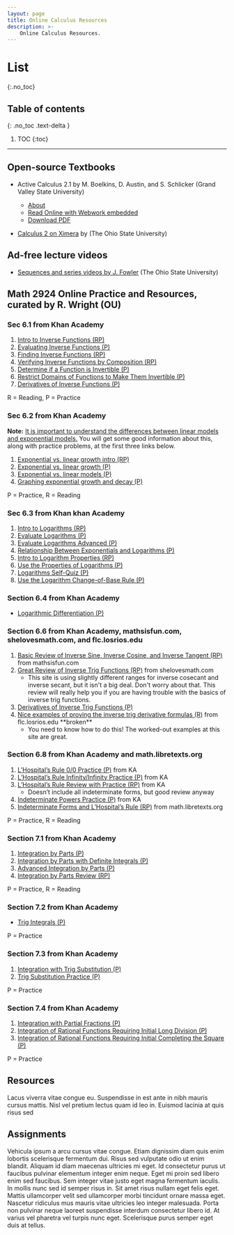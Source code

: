 ```yaml
---
layout: page
title: Online Calculus Resources
description: >-
    Online Calculus Resources.
---
```


# List
{:.no_toc}

## Table of contents
{: .no_toc .text-delta }

1. TOC
{:toc}

---

## Open-source Textbooks

*  Active Calculus 2.1 by M. Boelkins, D. Austin, and S. Schlicker (Grand Valley State University)
    * [About](https://scholarworks.gvsu.edu/books/18/)
    * [Read Online with Webwork embedded](https://activecalculus.org/single/frontmatter.html)
    * [Download PDF](https://scholarworks.gvsu.edu/cgi/viewcontent.cgi?article=1018&context=books)

* [Calculus 2 on Ximera](https://ximera.osu.edu/mooculus/calculus2) by (The Ohio State University)

## Ad-free lecture videos

* [Sequences and series videos by J. Fowler](https://www.youtube.com/c/kisonecat/playlists?view=50&shelf_id=6) (The Ohio State University)

## Math 2924 Online Practice and Resources, curated by R. Wright (OU)

### Sec 6.1 from Khan Academy

1. [Intro to Inverse Functions (RP)](https://www.khanacademy.org/math/algebra/x2f8bb11595b61c86:functions/x2f8bb11595b61c86:inverse-functions-intro/a/intro-to-inverse-functions?modal=1)
2. [Evaluating Inverse Functions (P)](https://www.khanacademy.org/math/algebra/x2f8bb11595b61c86:functions/x2f8bb11595b61c86:inverse-functions-intro/e/understanding-inverse-functions?modal=1)
3. [Finding Inverse Functions (RP)](https://www.khanacademy.org/math/algebra-home/alg-functions/alg-finding-inverse-functions/a/finding-inverse-functions)
4. [Verifying Inverse Functions by Composition (RP)](https://www.khanacademy.org/math/precalculus/x9e81a4f98389efdf:composite/x9e81a4f98389efdf:verifying-inverse/a/verifying-inverse-functions-by-composition?modal=1)
5. [Determine if a Function is Invertible (P)](https://www.khanacademy.org/math/precalculus/x9e81a4f98389efdf:composite/x9e81a4f98389efdf:invertible/e/inverse-domain-range?modal=1)
6. [Restrict Domains of Functions to Make Them Invertible (P)](https://www.khanacademy.org/math/precalculus/x9e81a4f98389efdf:composite/x9e81a4f98389efdf:invertible/e/restrict-the-domains-of-functions?modal=1)
7. [Derivatives of Inverse Functions (P)](https://www.khanacademy.org/math/ap-calculus-ab/ab-differentiation-2-new/ab-3-3/e/derivatives-of-inverse-functions?modal=1)

R = Reading, P = Practice

### Sec 6.2 from Khan Academy

<p><strong>Note:</strong> <span style="text-decoration: underline;">It is important to understand the differences between linear models and exponential models.</span> You will get some good information about this, along with practice problems, at the first three links below.</p>

<ol>
<li><a href="https://www.khanacademy.org/math/algebra/x2f8bb11595b61c86:exponential-growth-decay/x2f8bb11595b61c86:exponential-vs-linear-growth/a/warmup-exponential-vs-linear-growth?modal=1">Exponential vs. linear growth intro (RP)</a></li>
<li><a href="https://www.khanacademy.org/math/algebra/x2f8bb11595b61c86:exponential-growth-decay/x2f8bb11595b61c86:exponential-vs-linear-growth/e/exponential-vs-linear-growth?modal=1">Exponential vs. linear growth (P)</a></li>
<li><a href="https://www.khanacademy.org/math/algebra/x2f8bb11595b61c86:exponential-growth-decay/x2f8bb11595b61c86:exponential-vs-linear-growth/e/understanding-linear-and-exponential-models?modal=1">Exponential vs. linear models (P)</a></li>
<li><a href="https://www.khanacademy.org/math/algebra/x2f8bb11595b61c86:exponential-growth-decay/x2f8bb11595b61c86:exponential-decay/e/graphs-of-basic-exponential-functions?modal=1">Graphing exponential growth and decay (P)</a></li>
</ol>
<p>P = Practice, R = Reading</p>


### Sec 6.3 from Khan khan Academy

<ol>
<li style="font-weight: 400;"><a href="https://www.khanacademy.org/math/algebra2/x2ec2f6f830c9fb89:logs/x2ec2f6f830c9fb89:log-intro/a/intro-to-logarithms?modal=1"><span style="font-weight: 400;">Intro to Logarithms (RP)</span></a></li>
<li style="font-weight: 400;"><a href="https://www.khanacademy.org/math/algebra2/x2ec2f6f830c9fb89:logs/x2ec2f6f830c9fb89:log-intro/e/logarithms_1?modal=1"><span style="font-weight: 400;">Evaluate Logarithms (P)</span></a></li>
<li style="font-weight: 400;"><a href="https://www.khanacademy.org/math/algebra2/x2ec2f6f830c9fb89:logs/x2ec2f6f830c9fb89:log-intro/e/logarithms_1.5?modal=1"><span style="font-weight: 400;">Evaluate Logarithms Advanced (P)</span></a></li>
<li style="font-weight: 400;"><a href="https://www.khanacademy.org/math/algebra2/x2ec2f6f830c9fb89:logs/x2ec2f6f830c9fb89:log-intro/e/understanding-logs-as-inverse-exponentials?modal=1"><span style="font-weight: 400;">Relationship Between Exponentials and Logarithms (P)</span></a></li>
<li style="font-weight: 400;"><a href="https://www.khanacademy.org/math/algebra2/x2ec2f6f830c9fb89:logs/x2ec2f6f830c9fb89:log-prop/a/properties-of-logarithms?modal=1"><span style="font-weight: 400;">Intro to Logarithm Properties (RP)</span></a></li>
<li style="font-weight: 400;"><a href="https://www.khanacademy.org/math/algebra2/x2ec2f6f830c9fb89:logs/x2ec2f6f830c9fb89:log-prop/e/logarithms_2?modal=1"><span style="font-weight: 400;">Use the Properties of Logarithms (P)</span></a></li>
<li style="font-weight: 400;"><a href="https://www.khanacademy.org/math/algebra2/x2ec2f6f830c9fb89:logs/quiz/x2ec2f6f830c9fb89:logs-quiz-1?modal=1"><span style="font-weight: 400;">Logarithms Self-Quiz (P)</span></a></li>
<li style="font-weight: 400;"><a href="https://www.khanacademy.org/math/algebra2/x2ec2f6f830c9fb89:logs/x2ec2f6f830c9fb89:change-of-base/e/rewrite-logarithmic-expressions-using-the-change-of-base-rule?modal=1"><span style="font-weight: 400;">Use the Logarithm Change-of-Base Rule (P)</span></a></li>
</ol>

### Section 6.4 from Khan Academy

<ul>
<li><a href="https://www.khanacademy.org/math/differential-calculus/dc-chain/dc-logarithmic-diff/e/logarithmic-differentiation?modal=1">Logarithmic Differentiation (P)</a></li>
</ul>

### Section 6.6 from Khan Academy, mathsisfun.com, shelovesmath.com, and flc.losrios.edu

<ol>
<li><a href="https://www.mathsisfun.com/algebra/trig-inverse-sin-cos-tan.html">Basic Review of Inverse Sine, Inverse Cosine, and Inverse Tangent (RP)</a> from mathsisfun.com</li>
<li><a href="https://www.shelovesmath.com/trigonometry/trig-inverses/">Great Review of Inverse Trig Functions (RP)</a> from shelovesmath.com
<ul>
<li>This site is using slightly different ranges for inverse cosecant and inverse secant, but it isn't a big deal. Don't worry about that. This review will really help you if you are having trouble with the basics of inverse trig functions.</li>
</ul>
</li>
<li><a href="https://www.khanacademy.org/math/differential-calculus/dc-chain/dc-inverse-trig/e/derivatives-of-inverse-trigonometric-functions?modal=1">Derivatives of Inverse Trig Functions (P)</a></li>
<li><a href="http://flc.losrios.edu/~eitel/All%20PDFS/M-400%20PDFS/M-400%20C-3/M-400%203-6B%20inverses%20proofs.pdf">Nice examples of proving the inverse trig derivative formulas (R)</a> from flc.losrios.edu **broken**
<ul>
<li>You need to know how to do this! The worked-out examples at this site are great.</li>
</ul>
</li>
</ol>

### Section 6.8 from Khan Academy and math.libretexts.org

<ol>
<li style="font-weight: 400;"><a href="https://www.khanacademy.org/math/ap-calculus-ab/ab-diff-contextual-applications-new/ab-4-7/e/lhopitals_rule?modal=1"><span style="font-weight: 400;">L&rsquo;Hospital&rsquo;s Rule 0/0 Practice (P)</span></a> from KA</li>
<li style="font-weight: 400;"><a href="https://www.khanacademy.org/math/ap-calculus-ab/ab-diff-contextual-applications-new/ab-4-7/e/lhopitals-rule-inf?modal=1"><span style="font-weight: 400;">L&rsquo;Hospital&rsquo;s Rule Infinity/Infinity Practice (P)</span></a> from KA</li>
<li style="font-weight: 400;"><a href="https://www.khanacademy.org/math/differential-calculus/dc-context-app/dc-lhopital-composite-exp/a/lhopitals-rule-review"><span style="font-weight: 400;">L&rsquo;Hospital&rsquo;s Rule Review with Practice (RP)</span></a> from KA
<ul>
<li style="font-weight: 400;"><span style="font-weight: 400;">Doesn&rsquo;t include all indeterminate forms, but good review anyway</span></li>
</ul>
</li>
<li style="font-weight: 400;"><a href="https://www.khanacademy.org/math/differential-calculus/dc-context-app/dc-lhopital-composite-exp/e/lhopitals-rule-composite-exponential-functions?modal=1"><span style="font-weight: 400;">Indeterminate Powers Practice (P)</span></a> from KA</li>
<li style="font-weight: 400;"><span style="font-weight: 400;"><a href="https://math.libretexts.org/Bookshelves/Calculus/Map%3A_Calculus_-_Early_Transcendentals_(Stewart)/4%3A_Applications_of_Differentiation/4.4%3A_Indeterminate_Forms_and_l%27Hospital%27s_Rule">Indeterminate Forms and L&rsquo;Hospital&rsquo;s Rule (RP)</a></span> from math.libretexts.org</li>
</ol>
<p><span style="font-weight: 400;">P = Practice, R = Reading</span></p>


### Section 7.1 from Khan Academy

<ol>
<li style="font-weight: 400;"><a href="https://www.khanacademy.org/math/ap-calculus-bc/bc-integration-new/bc-6-11/e/integration-by-parts?modal=1"><span style="font-weight: 400;">Integration by Parts (P)</span></a></li>
<li style="font-weight: 400;"><a href="https://www.khanacademy.org/math/ap-calculus-bc/bc-integration-new/bc-6-11/e/integration-by-parts--definite-integrals?modal=1"><span style="font-weight: 400;">Integration by Parts with Definite Integrals (P)</span></a></li>
<li style="font-weight: 400;"><a href="https://www.khanacademy.org/math/ap-calculus-bc/bc-integration-new/bc-6-11/a/integration-by-parts-challenge?modal=1"><span style="font-weight: 400;">Advanced Integration by Parts (P)</span></a></li>
<li style="font-weight: 400;"><a href="https://www.khanacademy.org/math/ap-calculus-bc/bc-integration-new/bc-6-11/a/integration-by-parts-review?modal=1"><span style="font-weight: 400;">Integration by Parts Review (RP)</span></a></li>
</ol>
<p><span style="font-weight: 400;">P = Practice, R = Reading</span></p>

### Section 7.2 from Khan Academy

<ul>
<li><a href="https://www.khanacademy.org/math/calculus-2/cs2-integration-techniques/cs2-integrating-using-trigonometric-identities/e/integration-using-trigonometric-identities?modal=1"><span style="font-weight: 400;">Trig Integrals (P)</span></a></li>
</ul>
<p><span style="font-weight: 400;">P = Practice</span></p>

### Section 7.3 from Khan Academy

<ol>
<li style="font-weight: 400;"><a href="https://www.khanacademy.org/math/calculus-all-old/integration-techniques-calc/trigonometric-substitution-calc/e/integration-using-trigonometric-substitution?modal=1"><span style="font-weight: 400;">Integration with Trig Substitution (P)</span></a></li>
<li style="font-weight: 400;"><a href="https://www.khanacademy.org/math/calculus-2/cs2-integration-techniques/cs2-trigonometric-substitution/e/integration-using-trigonometric-substitution?modal=1"><span style="font-weight: 400;">Trig Substitution Practice (P)</span></a></li>
</ol>
<p><span style="font-weight: 400;">P = Practice</span></p>


### Section 7.4 from Khan Academy

<ol>
<li style="font-weight: 400;"><a href="https://www.khanacademy.org/math/ap-calculus-bc/bc-integration-new/bc-6-12/e/integration-of-rational-functions-by-division-and-partial-fractions?modal=1"><span style="font-weight: 400;">Integration with Partial Fractions (P)</span></a></li>
<li style="font-weight: 400;"><a href="https://www.khanacademy.org/math/calculus-2/cs2-integration-techniques/cs2-integrating-using-long-division-and-completing-the-square/e/integration-using-long-division?modal=1"><span style="font-weight: 400;">Integration of Rational Functions Requiring Initial Long Division (P)</span></a></li>
<li style="font-weight: 400;"><a href="https://www.khanacademy.org/math/calculus-2/cs2-integration-techniques/cs2-integrating-using-long-division-and-completing-the-square/e/integration-using-completing-the-square?modal=1"><span style="font-weight: 400;">Integration of Rational Functions Requiring Initial Completing the Square (P)</span></a></li>
</ol>
<p><span style="font-weight: 400;">P = Practice</span></p>

## Resources

Lacus viverra vitae congue eu. Suspendisse in est ante in nibh mauris cursus mattis. Nisl vel pretium lectus quam id leo in. Euismod lacinia at quis risus sed
## Assignments

Vehicula ipsum a arcu cursus vitae congue. Etiam dignissim diam quis enim lobortis scelerisque fermentum dui. Risus sed vulputate odio ut enim blandit. Aliquam id diam maecenas ultricies mi eget. Id consectetur purus ut faucibus pulvinar elementum integer enim neque. Eget mi proin sed libero enim sed faucibus. Sem integer vitae justo eget magna fermentum iaculis. In mollis nunc sed id semper risus in. Sit amet risus nullam eget felis eget. Mattis ullamcorper velit sed ullamcorper morbi tincidunt ornare massa eget. Nascetur ridiculus mus mauris vitae ultricies leo integer malesuada. Porta non pulvinar neque laoreet suspendisse interdum consectetur libero id. At varius vel pharetra vel turpis nunc eget. Scelerisque purus semper eget duis at tellus.
